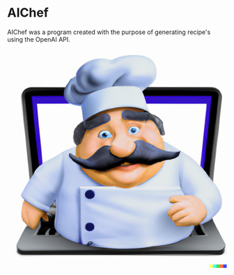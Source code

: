 # AIChef

AIChef was a program created with the purpose of generating recipe's using the OpenAI API.

![logo](https://github.com/LekkasGit/AIChef/blob/master/src/public/AIChef%20Raw.png?raw=true)
